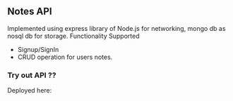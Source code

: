 ## Notes API 
Implemented using express library of Node.js for networking, mongo db as nosql db for storage.
Functionality Supported
* Signup/SignIn
* CRUD operation for users notes.

### Try out API ??
Deployed here: 